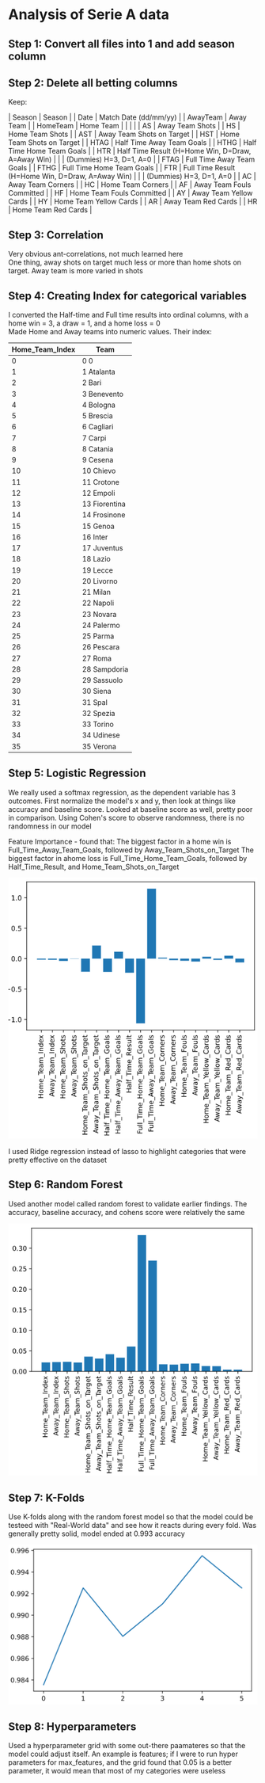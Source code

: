 # Analysis of Serie A data

## Step 1: Convert all files into 1 and add season column

## Step 2: Delete all betting columns
Keep:

| Season       | Season                                             |
| Date	       | Match Date (dd/mm/yy)                              |
| AwayTeam     | Away Team                                          |
| HomeTeam	   | Home Team                                          |
|              |                                                    |
| AS           | Away Team Shots                                    |
| HS	       | Home Team Shots                                    |
| AST          | Away Team Shots on Target                          |
| HST	       | Home Team Shots on Target                          |
| HTAG         | Half Time Away Team Goals                          |
| HTHG	       | Half Time Home Team Goals                          |
| HTR	       | Half Time Result (H=Home Win, D=Draw, A=Away Win)  |
|              | (Dummies)   H=3, D=1, A=0                          |
| FTAG	       | Full Time Away Team Goals                          |
| FTHG	       | Full Time Home Team Goals                          |
| FTR	       | Full Time Result (H=Home Win, D=Draw, A=Away Win)  |
|              | (Dummies)   H=3, D=1, A=0                          |
| AC	       | Away Team Corners                                  |
| HC	       | Home Team Corners                                  |
| AF	       | Away Team Fouls Committed                          |
| HF	       | Home Team Fouls Committed                          |
| AY	       | Away Team Yellow Cards                             |
| HY	       | Home Team Yellow Cards                             |
| AR	       | Away Team Red Cards                                |
| HR	       | Home Team Red Cards                                |

## Step 3: Correlation

Very obvious ant-correlations, not much learned here  
One thing, away shots on target much less or more than home shots on target. Away team is more varied in shots  

## Step 4: Creating Index for categorical variables

I converted the Half-time and Full time results into ordinal columns, with a home win = 3, a draw = 1, and a home loss = 0  
Made Home and Away teams into numeric values. Their index:

|  Home_Team_Index |       Team     |
|------------------|----------------|
| 0                |  0           0 |  
| 1                |  1    Atalanta |  
| 2                |  2        Bari |  
| 3                |  3   Benevento |  
| 4                |  4     Bologna |  
| 5                |  5     Brescia |  
| 6                |  6    Cagliari |
| 7                |  7       Carpi |
| 8                |  8     Catania |
| 9                |  9      Cesena |
| 10               | 10      Chievo |
| 11               | 11     Crotone |
| 12               | 12      Empoli |  
| 13               | 13  Fiorentina |  
| 14               | 14   Frosinone |  
| 15               | 15       Genoa |  
| 16               | 16       Inter |  
| 17               | 17    Juventus |  
| 18               | 18       Lazio |  
| 19               | 19       Lecce |  
| 20               | 20     Livorno |  
| 21               | 21       Milan |  
| 22               | 22      Napoli |  
| 23               | 23      Novara |  
| 24               | 24     Palermo |  
| 25               | 25       Parma |  
| 26               | 26     Pescara |  
| 27               | 27        Roma |  
| 28               | 28   Sampdoria |  
| 29               | 29    Sassuolo |  
| 30               | 30       Siena |  
| 31               | 31        Spal |  
| 32               | 32      Spezia |  
| 33               | 33      Torino |  
| 34               | 34     Udinese |  
| 35               | 35      Verona |  

## Step 5: Logistic Regression

We really used a softmax regression, as the dependent variable has 3 outcomes. First normalize the model's x and y, then look at things like accuracy and baseline score. Looked at baseline score as well, pretty poor in comparison. Using Cohen's score to observe randomness, there is no randomness in our model

Feature Importance - found that:
The biggest factor in a home win is Full_Time_Away_Team_Goals, followed by Away_Team_Shots_on_Target
The biggest factor in ahome loss is Full_Time_Home_Team_Goals, followed by Half_Time_Result, and Home_Team_Shots_on_Target

<img src="img/feature_importance_softmax_regression.png">


I used Ridge regression instead of lasso to highlight categories that were pretty effective on the dataset

## Step 6: Random Forest

Used another model called random forest to validate earlier findings. The accuracy, baseline accuracy, and cohens score were relatively the same

<img src="img/feature_importance_random_forest.png">


## Step 7: K-Folds

Use K-folds along with the random forest model so that the model could be testeed with "Real-World data" and see how it reacts during every fold. Was generally pretty solid, model ended at 0.993 accuracy

<img src="img/K-folds_6_splits.png">


## Step 8: Hyperparameters

Used a hyperparameter grid with some out-there paamateres so that the model could adjust itself. An example is features; if I were to run hyper parameters for max_features, and the grid found that 0.05 is a better parameter, it would mean that most of my categories were useless